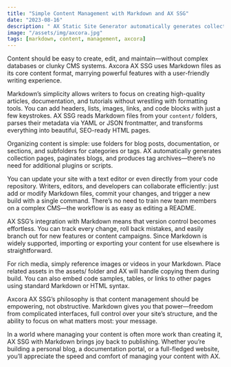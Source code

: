 ```yaml
---
title: "Simple Content Management with Markdown and AX SSG"
date: "2023-08-16"
description: " AX Static Site Generator automatically generates collection posts, paginates blogs, and produces tag archives—there’s no need for additional plugins or scripts."
image: "/assets/img/axcora.jpg"
tags: [markdown, content, management, axcora]
---
```

Content should be easy to create, edit, and maintain—without complex databases or clunky CMS systems. Axcora AX SSG uses Markdown files as its core content format, marrying powerful features with a user-friendly writing experience.

Markdown’s simplicity allows writers to focus on creating high-quality articles, documentation, and tutorials without wrestling with formatting tools. You can add headers, lists, images, links, and code blocks with just a few keystrokes. AX SSG reads Markdown files from your `content/` folders, parses their metadata via YAML or JSON frontmatter, and transforms everything into beautiful, SEO-ready HTML pages.

Organizing content is simple: use folders for blog posts, documentation, or sections, and subfolders for categories or tags. AX automatically generates collection pages, paginates blogs, and produces tag archives—there’s no need for additional plugins or scripts.

You can update your site with a text editor or even directly from your code repository. Writers, editors, and developers can collaborate efficiently: just add or modify Markdown files, commit your changes, and trigger a new build with a single command. There’s no need to train new team members on a complex CMS—the workflow is as easy as editing a README.

AX SSG’s integration with Markdown means that version control becomes effortless. You can track every change, roll back mistakes, and easily branch out for new features or content campaigns. Since Markdown is widely supported, importing or exporting your content for use elsewhere is straightforward.

For rich media, simply reference images or videos in your Markdown. Place related assets in the assets/ folder and AX will handle copying them during build. You can also embed code samples, tables, or links to other pages using standard Markdown or HTML syntax.

Axcora AX SSG’s philosophy is that content management should be empowering, not obstructive. Markdown gives you that power—freedom from complicated interfaces, full control over your site’s structure, and the ability to focus on what matters most: your message.

In a world where managing your content is often more work than creating it, AX SSG with Markdown brings joy back to publishing. Whether you’re building a personal blog, a documentation portal, or a full-fledged website, you’ll appreciate the speed and comfort of managing your content with AX.